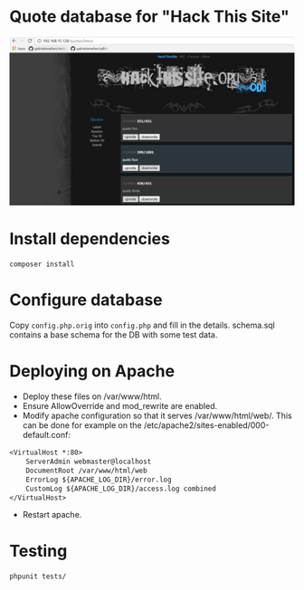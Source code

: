 Quote database for "Hack This Site"
===================================

![awesome old-school design](web/images/qdbhackthissite.png)

Install dependencies
====================

```
composer install
```

Configure database
==================

Copy `config.php.orig` into `config.php` and fill in the details. schema.sql contains a base schema for the DB with some test data.

Deploying on Apache
===================

* Deploy these files on /var/www/html. 
* Ensure AllowOverride and mod_rewrite are enabled.
* Modify apache configuration so that it serves /var/www/html/web/. This
can be done for example on the /etc/apache2/sites-enabled/000-default.conf:

```
<VirtualHost *:80>
	ServerAdmin webmaster@localhost
	DocumentRoot /var/www/html/web
	ErrorLog ${APACHE_LOG_DIR}/error.log
	CustomLog ${APACHE_LOG_DIR}/access.log combined
</VirtualHost>
```

* Restart apache.

Testing
=======

```
phpunit tests/
```
